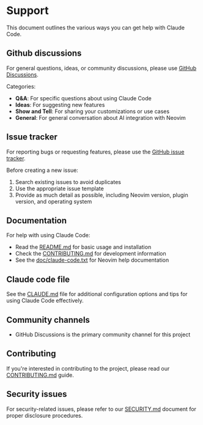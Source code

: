 
# Support

This document outlines the various ways you can get help with Claude Code.

## Github discussions

For general questions, ideas, or community discussions, please use [GitHub Discussions](https://github.com/greggh/claude-code/discussions).

Categories:

- **Q&A**: For specific questions about using Claude Code
- **Ideas**: For suggesting new features
- **Show and Tell**: For sharing your customizations or use cases
- **General**: For general conversation about AI integration with Neovim

## Issue tracker

For reporting bugs or requesting features, please use the [GitHub issue tracker](https://github.com/greggh/claude-code/issues).

Before creating a new issue:

1. Search existing issues to avoid duplicates
2. Use the appropriate issue template
3. Provide as much detail as possible, including Neovim version, plugin version, and operating system

## Documentation

For help with using Claude Code:

- Read the [README.md](README.md) for basic usage and installation
- Check the [CONTRIBUTING.md](CONTRIBUTING.md) for development information
- See the [doc/claude-code.txt](doc/claude-code.txt) for Neovim help documentation

## Claude code file

See the [CLAUDE.md](CLAUDE.md) file for additional configuration options and tips for using Claude Code effectively.

## Community channels

- GitHub Discussions is the primary community channel for this project

## Contributing

If you're interested in contributing to the project, please read our [CONTRIBUTING.md](CONTRIBUTING.md) guide.

## Security issues

For security-related issues, please refer to our [SECURITY.md](SECURITY.md) document for proper disclosure procedures.

